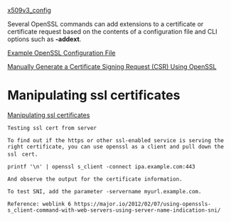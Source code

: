 
[x509v3_config](https://www.openssl.org/docs/manmaster/man5/x509v3_config.html)

Several OpenSSL commands can add extensions to a certificate or certificate request based on the contents of a configuration file and CLI options such as **-addext**. 

[Example OpenSSL Configuration File](http://webservices.itcs.umich.edu/mediawiki/radmind/index.php/Example_OpenSSL_Configuration_File)


[Manually Generate a Certificate Signing Request (CSR) Using OpenSSL](https://www.ssl.com/how-to/manually-generate-a-certificate-signing-request-csr-using-openssl/)

# Manipulating ssl certificates

[Manipulating ssl certificates](https://bgstack15.wordpress.com/2016/06/30/manipulating-ssl-certificates/)

`Testing ssl cert from server`

`To find out if the https or other ssl-enabled service is serving the right certificate, you can use openssl as a client and pull down the ssl `
`cert.`

`printf '\n' | openssl s_client -connect ipa.example.com:443`

`And observe the output for the certificate information.`

`To test SNI, add the parameter -servername myurl.example.com.`

`Reference: weblink 6 https://major.io/2012/02/07/using-openssls-s_client-command-with-web-servers-using-server-name-indication-sni/`



